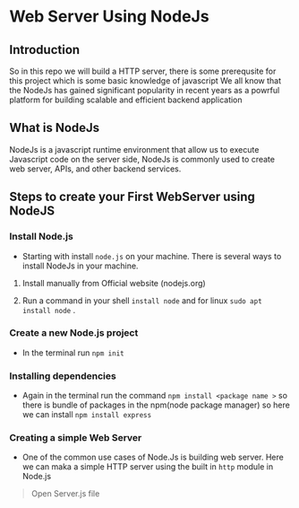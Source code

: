 # Web Server Using NodeJs
## Introduction
   So in this repo we will build a HTTP server, there is some prerequsite for this project which is some basic knowledge of javascript
   We all know that the NodeJs has gained significant popularity in recent years as a powrful platform for building scalable and efficient backend application

## What is NodeJs
   NodeJs is a javascript runtime environment that allow us to execute Javascript code on the server side, NodeJs is commonly used to create web server, APIs, and other backend services.

## Steps to create your First WebServer using NodeJS
### Install Node.js
   * Starting with install ```node.js``` on your machine. There is several ways to install NodeJs in your machine.

1.  Install manually from Official website (nodejs.org)

2.  Run a command in your shell ```install node``` and for linux ```sudo apt install node``` .

 ### Create a new Node.js project 
   * In the terminal run ```npm init``` 

 ### Installing dependencies
   *  Again in the terminal run the command ```npm install <package name >``` so there is bundle of packages in the npm(node package manager) so here we can install ```npm install express```  

### Creating a simple Web Server
   * One of the common use cases of Node.Js is building web server. Here we can maka a simple HTTP server using the built in ```http``` module in Node.js 
  > Open Server.js file 


 
         


